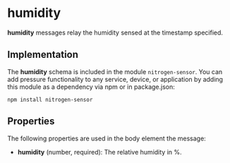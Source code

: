 # humidity

<b>humidity</b> messages relay the humidity sensed at the timestamp specified.

## Implementation

The <b>humidity</b> schema is included in the module `nitrogen-sensor`. You can add pressure functionality to any service, device, or application by adding this module as a dependency via npm or in package.json:

`npm install nitrogen-sensor`

## Properties

The following properties are used in the body element the message:

* <b>humidity</b> (number, required): The relative humidity in %.